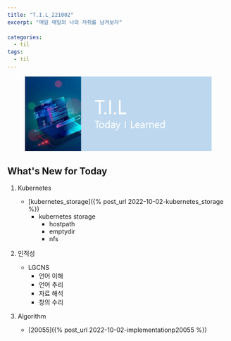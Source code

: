 ```yaml
---
title: "T.I.L_221002"
excerpt: "매일 매일의 나의 자취를 남겨보자"

categories:
  - til
tags:
  - til
---
```

<figure>
    <img src="/assets/images/til_image.png">
</figure>

## What's New for Today   
1. Kubernetes
    - [kubernetes_storage]({% post_url 2022-10-02-kubernetes_storage %})
        - kubernetes storage
            - hostpath
            - emptydir
            - nfs
2. 인적성 
    - LGCNS
        - 언어 이해
        - 언어 추리
        - 자료 해석
        - 창의 수리

3. Algorithm 
    - [20055]({% post_url 2022-10-02-implementationp20055 %})





  




